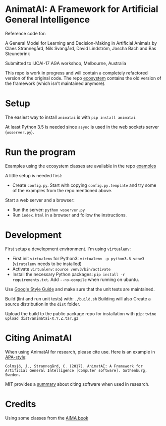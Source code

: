 AnimatAI: A Framework for Artificial General Intelligence
=========================================================

Reference code for:

A General Model for Learning and Decision-Making in Artificial Animals by
Claes Strannegård, Nils Svangård, David Lindström, Joscha Bach
and Bas Steunebrink

Submitted to IJCAI-17 AGA workshop, Melbourne, Australia

This repo is work in progress and will contain a completely refactored
version of the original code. The repo [ecosystem](https://github.com/animatai/ecosystem)
contains the old version of the framework (which isn't maintained anymore).


Setup
=====

The easiest way to install `animatai` is with `pip install animatai`

At least Python 3.5 is needed since `async` is used in the web sockets server
(`wsserver.py`).



Run the program
==============

Examples using the ecosystem classes are available in the
repo [examples](https://github.com/animatai/examples)

A little setup is needed first:

* Create `config.py`. Start with copying `config.py.template` and try some of
the examples from the repo mentioned above.

Start a web server and a browser:

* Run the server: `python wsserver.py`
* Run `index.html` in a browser and follow the instructions.


Development
===========

First setup a development environment. I'm using `virtualenv`:

* First init `virtualenv` for Python3: `virtualenv -p python3.6 venv3`
(`virutalenv` needs to be installed)
* Activate `virtualenv`: `source venv3/bin/activate`
* Install the necessary Python packages: `pip install -r requirements.txt`.
Add `--no-compile` when running on ubuntu.

Use [Google Style Guide](https://google.github.io/styleguide/pyguide.html)
and make sure that the unit tests are maintained.

Build (lint and run unit tests) with: `./build.sh`
Building will also Create a source distribution in the `dist` folder.

Upload the build to the public package repo for installation with `pip`:
`twine upload dist/animatai-X.Y.Z.tar.gz`


Citing AnimatAI
===============

When using AnimatAI for research, please cite use. Here is an example in [APA-style](http://blog.apastyle.org/apastyle/2015/01/how-to-cite-software-in-apa-style.html):

```
Colmsjö, J., Strannegård, C. (2017). AnimatAI: A Framework for Artificial General Intelligence [Computer software]. Gothenburg, Sweden.
```

MIT provides a [summary](https://libguides.mit.edu/c.php?g=551454&p=3900280)
about citing software when used in research.


Credits
=======

Using some classes from the [AIMA book](https://github.com/aimacode/aima-python)
